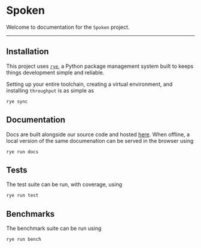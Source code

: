 # Spoken

Welcome to documentation for the `Spoken` project. 

---

## Installation

This project uses [`rye`](https://rye-up.com/guide/), a Python package management system
built to keeps things development simple and reliable.

Setting up your entire toolchain, creating a virtual environment, and installing `throughput` is
as simple as

```console
rye sync
```

## Documentation

Docs are built alongside our source code and hosted [here](https://yngtdd.github.io/spoken/).
When offline, a local version of the same documenation can be served in the browser using


```console
rye run docs
```

## Tests

The test suite can be run, with coverage, using

```console
rye run test
```

## Benchmarks

The benchmark suite can be run using

```console
rye run bench
```
